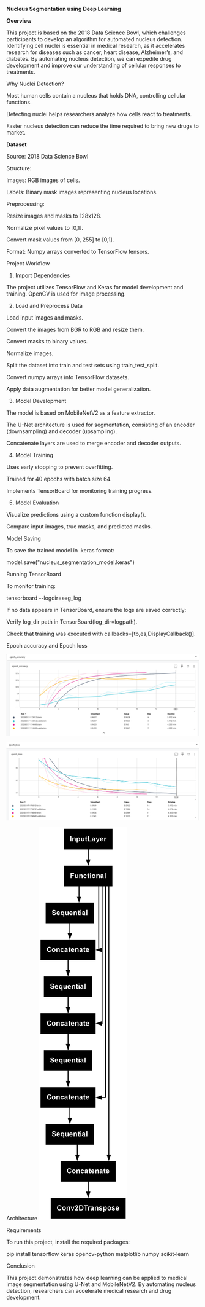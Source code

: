 **Nucleus Segmentation using Deep Learning**

**Overview**

This project is based on the 2018 Data Science Bowl, which challenges participants to develop an algorithm for automated nucleus detection. Identifying cell nuclei is essential in medical research, as it accelerates research for diseases such as cancer, heart disease, Alzheimer’s, and diabetes. By automating nucleus detection, we can expedite drug development and improve our understanding of cellular responses to treatments.

Why Nuclei Detection?

Most human cells contain a nucleus that holds DNA, controlling cellular functions.

Detecting nuclei helps researchers analyze how cells react to treatments.

Faster nucleus detection can reduce the time required to bring new drugs to market.

**Dataset**

Source: 2018 Data Science Bowl

Structure:

Images: RGB images of cells.

Labels: Binary mask images representing nucleus locations.

Preprocessing:

Resize images and masks to 128x128.

Normalize pixel values to [0,1].

Convert mask values from [0, 255] to [0,1].

Format: Numpy arrays converted to TensorFlow tensors.

Project Workflow

1. Import Dependencies

The project utilizes TensorFlow and Keras for model development and training. OpenCV is used for image processing.

2. Load and Preprocess Data

Load input images and masks.

Convert the images from BGR to RGB and resize them.

Convert masks to binary values.

Normalize images.

Split the dataset into train and test sets using train_test_split.

Convert numpy arrays into TensorFlow datasets.

Apply data augmentation for better model generalization.

3. Model Development

The model is based on MobileNetV2 as a feature extractor.

The U-Net architecture is used for segmentation, consisting of an encoder (downsampling) and decoder (upsampling).

Concatenate layers are used to merge encoder and decoder outputs.

4. Model Training

Uses early stopping to prevent overfitting.

Trained for 40 epochs with batch size 64.

Implements TensorBoard for monitoring training progress.

5. Model Evaluation

Visualize predictions using a custom function display().

Compare input images, true masks, and predicted masks.

Model Saving

To save the trained model in .keras format:

model.save("nucleus_segmentation_model.keras")

Running TensorBoard

To monitor training:

tensorboard --logdir=seg_log

If no data appears in TensorBoard, ensure the logs are saved correctly:

Verify log_dir path in TensorBoard(log_dir=logpath).

Check that training was executed with callbacks=[tb,es,DisplayCallback()].

Epoch accuracy and Epoch loss

![alt text](Epoch_acc.png)

![alt text](Epoch_loss.png)

Architecture
![alt text](model.png)


Requirements

To run this project, install the required packages:

pip install tensorflow keras opencv-python matplotlib numpy scikit-learn

Conclusion

This project demonstrates how deep learning can be applied to medical image segmentation using U-Net and MobileNetV2. By automating nucleus detection, researchers can accelerate medical research and drug development.